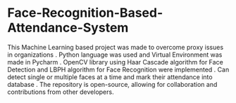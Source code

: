 # Face-Recognition-Based-Attendance-System

 This Machine Learning based project was made to overcome proxy issues in organizations .
 Python language was used and Virtual Environment was made in Pycharm .
 OpenCV library using Haar Cascade algorithm for Face Detection and LBPH algorithm for Face Recognition were implemented .
 Can detect single or multiple faces at a time and mark their attendance into database .
 The repository is open-source, allowing for collaboration and contributions from other developers.
